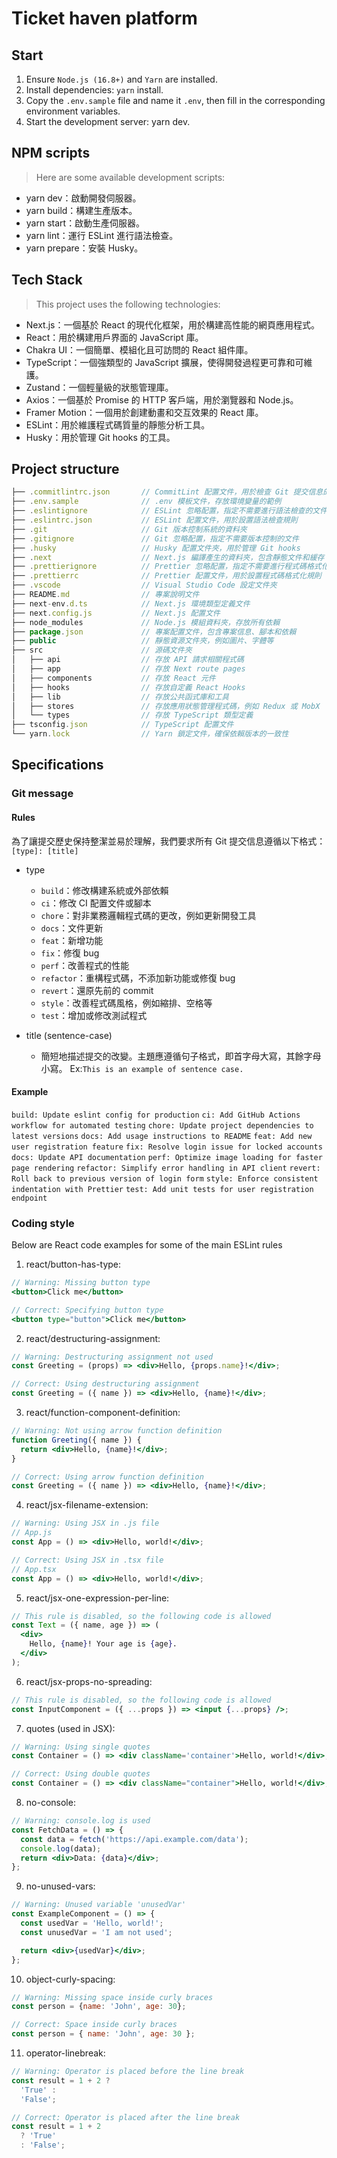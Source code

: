 # Ticket haven platform

## Start

1. Ensure `Node.js (16.8+)` and `Yarn` are installed.
2. Install dependencies: `yarn` install.
3. Copy the `.env.sample` file and name it `.env`, then fill in the corresponding environment variables.
4. Start the development server: yarn dev.

## NPM scripts

> Here are some available development scripts:

- yarn dev：啟動開發伺服器。
- yarn build：構建生產版本。
- yarn start：啟動生產伺服器。
- yarn lint：運行 ESLint 進行語法檢查。
- yarn prepare：安裝 Husky。

## Tech Stack

> This project uses the following technologies:

- Next.js：一個基於 React 的現代化框架，用於構建高性能的網頁應用程式。
- React：用於構建用戶界面的 JavaScript 庫。
- Chakra UI：一個簡單、模組化且可訪問的 React 組件庫。
- TypeScript：一個強類型的 JavaScript 擴展，使得開發過程更可靠和可維護。
- Zustand：一個輕量級的狀態管理庫。
- Axios：一個基於 Promise 的 HTTP 客戶端，用於瀏覽器和 Node.js。
- Framer Motion：一個用於創建動畫和交互效果的 React 庫。
- ESLint：用於維護程式碼質量的靜態分析工具。
- Husky：用於管理 Git hooks 的工具。

## Project structure

```javascript
├── .commitlintrc.json       // CommitLint 配置文件，用於檢查 Git 提交信息的格式
├── .env.sample              // .env 模板文件，存放環境變量的範例
├── .eslintignore            // ESLint 忽略配置，指定不需要進行語法檢查的文件
├── .eslintrc.json           // ESLint 配置文件，用於設置語法檢查規則
├── .git                     // Git 版本控制系統的資料夾
├── .gitignore               // Git 忽略配置，指定不需要版本控制的文件
├── .husky                   // Husky 配置文件夾，用於管理 Git hooks
├── .next                    // Next.js 編譯產生的資料夾，包含靜態文件和緩存
├── .prettierignore          // Prettier 忽略配置，指定不需要進行程式碼格式化的文件
├── .prettierrc              // Prettier 配置文件，用於設置程式碼格式化規則
├── .vscode                  // Visual Studio Code 設定文件夾
├── README.md                // 專案說明文件
├── next-env.d.ts            // Next.js 環境類型定義文件
├── next.config.js           // Next.js 配置文件
├── node_modules             // Node.js 模組資料夾，存放所有依賴
├── package.json             // 專案配置文件，包含專案信息、腳本和依賴
├── public                   // 靜態資源文件夾，例如圖片、字體等
├── src                      // 源碼文件夾
│   ├── api                  // 存放 API 請求相關程式碼
│   ├── app                  // 存放 Next route pages
│   ├── components           // 存放 React 元件
│   ├── hooks                // 存放自定義 React Hooks
│   ├── lib                  // 存放公共函式庫和工具
│   ├── stores               // 存放應用狀態管理程式碼，例如 Redux 或 MobX
│   └── types                // 存放 TypeScript 類型定義
├── tsconfig.json            // TypeScript 配置文件
└── yarn.lock                // Yarn 鎖定文件，確保依賴版本的一致性
```

## Specifications

### Git message

#### Rules

為了讓提交歷史保持整潔並易於理解，我們要求所有 Git 提交信息遵循以下格式：
`[type]: [title]`

- type

  - `build`：修改構建系統或外部依賴
  - `ci`：修改 CI 配置文件或腳本
  - `chore`：對非業務邏輯程式碼的更改，例如更新開發工具
  - `docs`：文件更新
  - `feat`：新增功能
  - `fix`：修復 bug
  - `perf`：改善程式的性能
  - `refactor`：重構程式碼，不添加新功能或修復 bug
  - `revert`：還原先前的 commit
  - `style`：改善程式碼風格，例如縮排、空格等
  - `test`：增加或修改測試程式

- title (sentence-case)
  - 簡短地描述提交的改變。主題應遵循句子格式，即首字母大寫，其餘字母小寫。 Ex:`This is an example of sentence case.`

#### Example

`build: Update eslint config for production`
`ci: Add GitHub Actions workflow for automated testing`
`chore: Update project dependencies to latest versions`
`docs: Add usage instructions to README`
`feat: Add new user registration feature`
`fix: Resolve login issue for locked accounts`
`docs: Update API documentation`
`perf: Optimize image loading for faster page rendering`
`refactor: Simplify error handling in API client`
`revert: Roll back to previous version of login form`
`style: Enforce consistent indentation with Prettier`
`test: Add unit tests for user registration endpoint`


### Coding style

Below are React code examples for some of the main ESLint rules

1. react/button-has-type:

```jsx
// Warning: Missing button type
<button>Click me</button>

// Correct: Specifying button type
<button type="button">Click me</button>

```

2. react/destructuring-assignment:

```jsx
// Warning: Destructuring assignment not used
const Greeting = (props) => <div>Hello, {props.name}!</div>;

// Correct: Using destructuring assignment
const Greeting = ({ name }) => <div>Hello, {name}!</div>;
```

3. react/function-component-definition:

```jsx
// Warning: Not using arrow function definition
function Greeting({ name }) {
  return <div>Hello, {name}!</div>;
}

// Correct: Using arrow function definition
const Greeting = ({ name }) => <div>Hello, {name}!</div>;

```

4. react/jsx-filename-extension:

```jsx
// Warning: Using JSX in .js file
// App.js
const App = () => <div>Hello, world!</div>;

// Correct: Using JSX in .tsx file
// App.tsx
const App = () => <div>Hello, world!</div>;
```

5. react/jsx-one-expression-per-line:

```jsx
// This rule is disabled, so the following code is allowed
const Text = ({ name, age }) => (
  <div>
    Hello, {name}! Your age is {age}.
  </div>
);
```

6. react/jsx-props-no-spreading:

```jsx
// This rule is disabled, so the following code is allowed
const InputComponent = ({ ...props }) => <input {...props} />;
```

7. quotes (used in JSX):

```jsx
// Warning: Using single quotes
const Container = () => <div className='container'>Hello, world!</div>;

// Correct: Using double quotes
const Container = () => <div className="container">Hello, world!</div>;
```

8.  no-console:
```jsx
// Warning: console.log is used
const FetchData = () => {
  const data = fetch('https://api.example.com/data');
  console.log(data);
  return <div>Data: {data}</div>;
};

```

9. no-unused-vars:
```jsx
// Warning: Unused variable 'unusedVar'
const ExampleComponent = () => {
  const usedVar = 'Hello, world!';
  const unusedVar = 'I am not used';

  return <div>{usedVar}</div>;
};

```

10. object-curly-spacing:

```jsx
// Warning: Missing space inside curly braces
const person = {name: 'John', age: 30};

// Correct: Space inside curly braces
const person = { name: 'John', age: 30 };

```

11. operator-linebreak:
```jsx
// Warning: Operator is placed before the line break
const result = 1 + 2 ?
  'True' :
  'False';

// Correct: Operator is placed after the line break
const result = 1 + 2
  ? 'True'
  : 'False';

```
